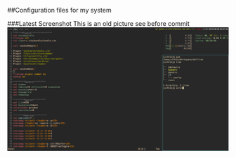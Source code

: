 ##Configuration files for my system  
  
###Latest Screenshot 
This is an old picture see before commit [](https://github.com/st4t1k/dotfiles/commit/5795123bddf9788c0c94547e950e3c608abbaf47)
![Screenshot](https://github.com/st4t1k/dotfiles/blob/master/screenshots/2016-08-29-205726_1366x768_scrot.png)
